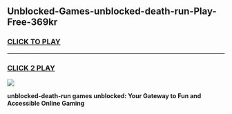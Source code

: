 
## Unblocked-Games-unblocked-death-run-Play-Free-369kr
<h3>
<a href="https://premium76.site?title=unblocked-death-run&ref=20M">CLICK TO PLAY</a></h3>
<hr>

<h3>
<a href="https://premium76.site?title=unblocked-death-run&ref=20M">CLICK 2 PLAY</a>
  
</h3>

<a href="https://premium76.site?title=unblocked-death-run&ref=19M"><img src="https://clearcache.store/games.png"></a>


**unblocked-death-run games unblocked: Your Gateway to Fun and Accessible Online Gaming**
